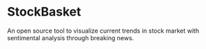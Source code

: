 # StockBasket
An open source tool to visualize current trends in stock market with sentimental analysis through breaking news.
